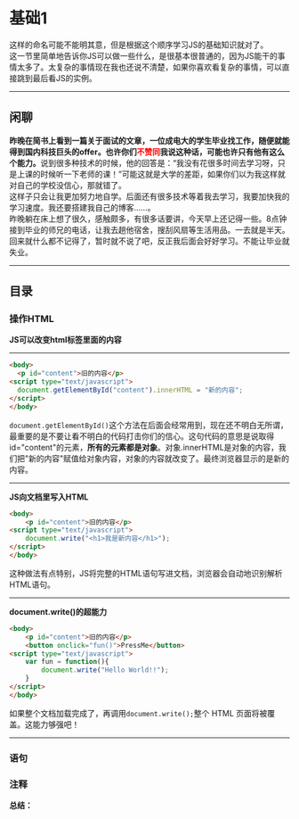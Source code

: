 # 基础1  
这样的命名可能不能明其意，但是根据这个顺序学习JS的基础知识就对了。  
这一节里简单地告诉你JS可以做一些什么，是很基本很普通的，因为JS能干的事情太多了。太复杂的事情现在我也还说不清楚，如果你喜欢看复杂的事情，可以直接跳到最后看JS的实例。

---
## 闲聊
<b>昨晚在简书上看到一篇关于面试的文章，一位成电大的学生毕业找工作，随便就能得到国内科技巨头的offer。也许你们<span style="color:red">不赞同</span>我说这种话，可能也许只有他有这么个能力。</b>说到很多种技术的时候，他的回答是：“我没有花很多时间去学习呀，只是上课的时候听一下老师的课！”可能这就是大学的差距，如果你们以为我这样就对自己的学校没信心，那就错了。  
这样子只会让我更加努力地自学。后面还有很多技术等着我去学习，我要加快我的学习速度。我还要搭建我自己的博客……。  
昨晚躺在床上想了很久，感触颇多，有很多话要讲，今天早上还记得一些。8点钟接到毕业的师兄的电话，让我去趟他宿舍，搜刮风扇等生活用品。一去就是半天。回来就什么都不记得了，暂时就不说了吧，反正我后面会好好学习。不能让毕业就失业。

---
## 目录  
### 操作HTML

**JS可以改变html标签里面的内容**  

---
  ```html
  <body>
	<p id="content">旧的内容</p>
<script type="text/javascript">
    document.getElementById("content").innerHTML = "新的内容";
</script>
</body>
  ```  
  `document.getElementById()`这个方法在后面会经常用到，现在还不明白无所谓，最重要的是不要让看不明白的代码打击你们的信心。这句代码的意思是说取得id="content"的元素，**所有的元素都是对象**。对象.innerHTML是对象的内容，我们把"新的内容"赋值给对象内容，对象的内容就改变了。最终浏览器显示的是新的内容。  
  
---
**JS向文档里写入HTML**
```html
<body>
	<p id="content">旧的内容</p>
<script type="text/javascript">
	document.write("<h1>我是新内容</h1>");
</script>
</body>
```  
这种做法有点特别，JS将完整的HTML语句写进文档，浏览器会自动地识别解析HTML语句。

---  
**document.write()的超能力**
```html
<body>
	<p id="content">旧的内容</p>
	<button onclick="fun()">PressMe</button>
<script type="text/javascript">
	var fun = function(){
		document.write("Hello World!!");
	}
</script>
</body>
```  
如果整个文档加载完成了，再调用`document.write();`整个 HTML 页面将被覆盖。这能力够强吧！

---


### 语句  

### 注释


**总结：**

